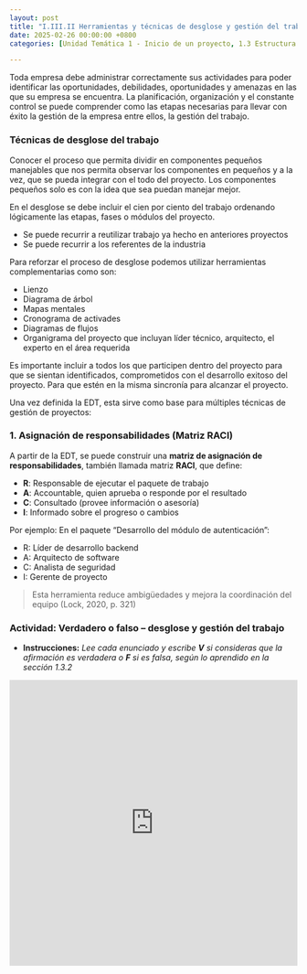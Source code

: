 ```yaml
---
layout: post
title: "I.III.II Herramientas y técnicas de desglose y gestión del trabajo"
date: 2025-02-26 00:00:00 +0800
categories: [Unidad Temática 1 - Inicio de un proyecto, 1.3 Estructura de desglose de trabajo]

---
```

Toda empresa debe administrar correctamente sus actividades para poder identificar las oportunidades, debilidades, oportunidades y amenazas en las que su empresa se encuentra. La planificación, organización y el constante control se puede comprender como las etapas  necesarias  para llevar con éxito la gestión de la empresa entre ellos, la gestión del trabajo.

### Técnicas de desglose del trabajo
Conocer el proceso que permita dividir en componentes pequeños manejables que nos permita observar los componentes en pequeños y a la vez, que se pueda integrar con el todo del proyecto. Los componentes pequeños solo es con la idea que sea puedan manejar mejor.

En el desglose se debe incluir el cien por ciento del trabajo ordenando lógicamente las etapas, fases o módulos del proyecto.
- Se puede recurrir a reutilizar trabajo ya hecho en anteriores proyectos
- Se puede recurrir a los referentes de la industria

Para reforzar el proceso de desglose podemos utilizar herramientas complementarias como son:
- Lienzo
- Diagrama de árbol
- Mapas mentales
- Cronograma de activades
- Diagramas de flujos
- Organigrama del proyecto que incluyan líder técnico, arquitecto, el experto en el área requerida

Es importante incluir a todos los que participen dentro del proyecto para que se sientan identificados, comprometidos con el desarrollo exitoso del proyecto. Para que estén en la misma sincronía  para alcanzar el proyecto.

Una vez definida la EDT, esta sirve como base para múltiples técnicas de gestión de proyectos:

### 1. Asignación de responsabilidades (Matriz RACI)
A partir de la EDT, se puede construir una **matriz de asignación de responsabilidades**, también llamada matriz **RACI**, que define:
-	**R**: Responsable de ejecutar el paquete de trabajo
-	**A**: Accountable, quien aprueba o responde por el resultado
-	**C**: Consultado (provee información o asesoría)
-	**I**: Informado sobre el progreso o cambios

Por ejemplo:
En el paquete “Desarrollo del módulo de autenticación”:
-	R: Líder de desarrollo backend
-	A: Arquitecto de software
-	C: Analista de seguridad
-	I: Gerente de proyecto

> Esta herramienta reduce ambigüedades y mejora la coordinación del equipo (Lock, 2020, p. 321)

### Actividad: Verdadero o falso – desglose y gestión del trabajo
- **Instrucciones:** _Lee cada enunciado y escribe **V** si consideras que la afirmación es verdadera o **F** si es falsa, según lo aprendido en la sección 1.3.2_

<iframe src="https://wordwall.net/play/92316/961/375" style="border:0px;width:100%;height:500px" allowfullscreen="true" webkitallowfullscreen="true" mozallowfullscreen="true"></iframe>

